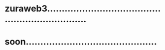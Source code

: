 # zuraweb3...................................................................
# soon.............................................
